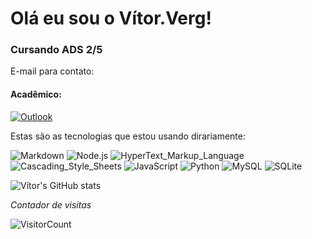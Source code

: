 
# Olá eu sou o Vítor.Verg!

### Cursando ADS 2/5

E-mail para contato:

#### Acadêmico:
[![Outlook](https://img.shields.io/badge/Microsoft_Outlook-00000F?style=for-the-badge&logo=microsoft-outlook&logoColor=white)](VITOR.SOUZA@edu.pe.senac.br)

Estas são as tecnologias que estou usando dirariamente:

![Markdown](https://img.shields.io/badge/Markdown-00000F?style=for-the-badge&logo=markdown&logoColor=white)
![Node.js](https://img.shields.io/badge/Node.js-00000F?style=for-the-badge&logo=node.js&logoColor=white)
![HyperText_Markup_Language](https://img.shields.io/badge/html-00000F?style=for-the-badge&logo=html5&logoColor=white)
![Cascading_Style_Sheets](https://img.shields.io/badge/css-00000F?style=for-the-badge&logo=css3&logoColor=white)
![JavaScript](https://img.shields.io/badge/JavaScript-00000F?style=for-the-badge&logo=javascript&logoColor=white)
![Python](https://img.shields.io/badge/python-00000F?style=for-the-badge&logo=python&logoColor=white)
![MySQL](https://img.shields.io/badge/MySQL-00000F?style=for-the-badge&logo=mysql&logoColor=white)
![SQLite](https://img.shields.io/badge/SQLite-00000F?style=for-the-badge&logo=sqlite&logoColor=white)

![Vítor's GitHub stats](https://github-readme-stats.vercel.app/api?username=Vitorverg97&show_icons=true&theme=dark)

*Contador de visitas*

![VisitorCount](https://profile-counter.glitch.me/{Vitorverg97}/count.svg)
